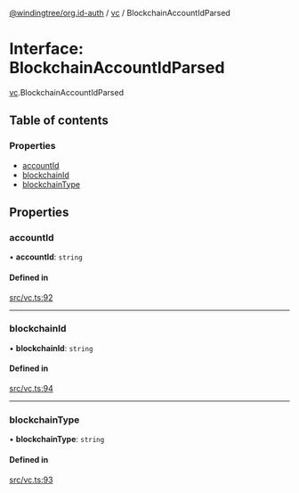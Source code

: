 [@windingtree/org.id-auth](../README.md) / [vc](../modules/vc.md) / BlockchainAccountIdParsed

# Interface: BlockchainAccountIdParsed

[vc](../modules/vc.md).BlockchainAccountIdParsed

## Table of contents

### Properties

- [accountId](vc.BlockchainAccountIdParsed.md#accountid)
- [blockchainId](vc.BlockchainAccountIdParsed.md#blockchainid)
- [blockchainType](vc.BlockchainAccountIdParsed.md#blockchaintype)

## Properties

### accountId

• **accountId**: `string`

#### Defined in

[src/vc.ts:92](https://github.com/windingtree/org.id-sdk/blob/6ea84e7/packages/auth/src/vc.ts#L92)

___

### blockchainId

• **blockchainId**: `string`

#### Defined in

[src/vc.ts:94](https://github.com/windingtree/org.id-sdk/blob/6ea84e7/packages/auth/src/vc.ts#L94)

___

### blockchainType

• **blockchainType**: `string`

#### Defined in

[src/vc.ts:93](https://github.com/windingtree/org.id-sdk/blob/6ea84e7/packages/auth/src/vc.ts#L93)
